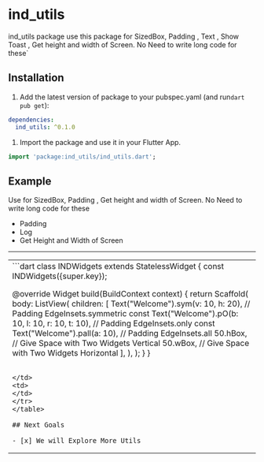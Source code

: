 # ind_utils

ind_utils package use this package for SizedBox, Padding , Text , Show Toast , Get height and width
of Screen. No Need to write long code for these`

## Installation

1. Add the latest version of package to your pubspec.yaml (and run`dart pub get`):

```yaml
dependencies:
  ind_utils: ^0.1.0
```

1. Import the package and use it in your Flutter App.

```dart
import 'package:ind_utils/ind_utils.dart';
```

## Example

Use for SizedBox, Padding , Get height and width
of Screen. No Need to write long code for these
- Padding
- Log
- Get Height and Width of Screen
<hr>
<table>
<tr>
<td>
```dart
class INDWidgets extends StatelessWidget {
  const INDWidgets({super.key});

  @override
  Widget build(BuildContext context) {
    return Scaffold(
      body: ListView(
        children: [
          Text("Welcome").sym(v: 10, h: 20), // Padding EdgeInsets.symmetric
          const Text("Welcome").pO(b: 10, l: 10, r: 10, t: 10), // Padding EdgeInsets.only
          const Text("Welcome").pall(a: 10), // Padding EdgeInsets.all
          50.hBox, // Give Space with Two Widgets Vertical
          50.wBox, // Give Space with Two Widgets Horizontal
        ],
      ),
    );
  }
}

```

</td>
<td>
</td>
</tr>
</table>

## Next Goals

- [x] We will Explore More Utils
